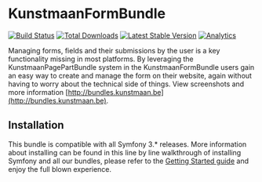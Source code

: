 # KunstmaanFormBundle

[![Build Status](https://travis-ci.org/Kunstmaan/KunstmaanFormBundle.png?branch=master)](http://travis-ci.org/Kunstmaan/KunstmaanFormBundle)
[![Total Downloads](https://poser.pugx.org/kunstmaan/form-bundle/downloads.png)](https://packagist.org/packages/kunstmaan/form-bundle)
[![Latest Stable Version](https://poser.pugx.org/kunstmaan/form-bundle/v/stable.png)](https://packagist.org/packages/kunstmaan/form-bundle)
[![Analytics](https://ga-beacon.appspot.com/UA-3160735-7/Kunstmaan/KunstmaanFormBundle)](https://github.com/igrigorik/ga-beacon)

Managing forms, fields and their submissions by the user is a key functionality missing in most platforms. By leveraging the KunstmaanPagePartBundle system in the KunstmaanFormBundle users gain an easy way to create and manage the form on their website, again without having to worry about the technical side of things. View screenshots and more information [http://bundles.kunstmaan.be](http://bundles.kunstmaan.be).

## Installation

This bundle is compatible with all Symfony 3.* releases. More information about installing can be found in this line by line walkthrough of installing Symfony and all our bundles, please refer to the [Getting Started guide](http://bundles.kunstmaan.be/getting-started) and enjoy the full blown experience.
